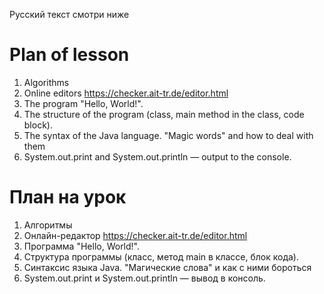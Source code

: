 Русский текст смотри ниже

# Plan of lesson

1. Algorithms
2. Online editors https://checker.ait-tr.de/editor.html
3. The program "Hello, World!".
4. The structure of the program (class, main method in the class, code block).
5. The syntax of the Java language. "Magic words" and how to deal with them
6. System.out.print and System.out.println — output to the console.

# План на урок

1. Алгоритмы
2. Онлайн-редактор https://checker.ait-tr.de/editor.html
3. Программа "Hello, World!".
4. Структура программы (класс, метод main в классе, блок кода).
5. Синтаксис языка Java. "Магические слова" и как с ними бороться
6. System.out.print и System.out.println — вывод в консоль.
